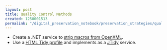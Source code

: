 ```yaml
---
layout: post
title: Quality Control Methods
created: 1250001513
permalink: "/digital_preservation_notebook/preservation_strategies/quality_control_methods/"
---
```

 * Create a .NET service to [strip macros from OpenXML](http://openxmldeveloper.org/articles/1868.aspx).
 * Use a [HTML Tidy profile](http://tidy.sourceforge.net/docs/quickref.html) and implements as a [JTidy](http://jtidy.sourceforge.net/) service.
